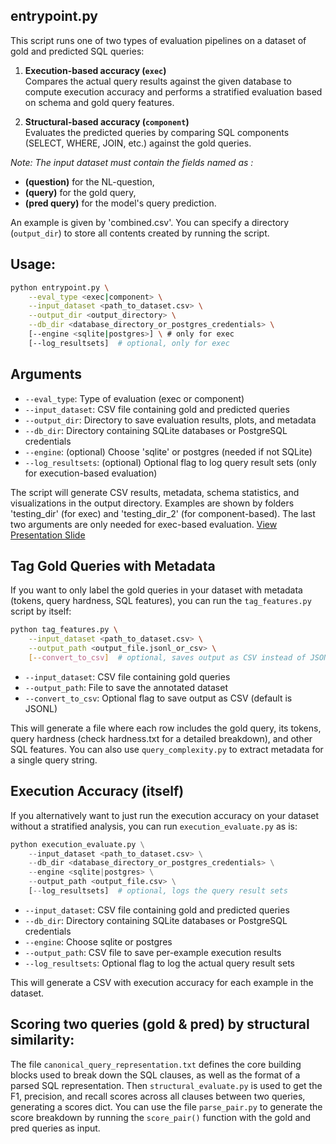 ## entrypoint.py
This script runs one of two types of evaluation pipelines on a dataset of gold and predicted SQL queries:

1. **Execution-based accuracy (`exec`)**  
   Compares the actual query results against the given database to compute execution accuracy and performs a stratified evaluation based on schema and gold query features.

2. **Structural-based accuracy (`component`)**  
   Evaluates the predicted queries by comparing SQL components (SELECT, WHERE, JOIN, etc.) against the gold queries.

*Note: The input dataset must contain the fields named as :* 
- **(question)** for the NL-question, 
- **(query)** for the gold query, 
- **(pred query)** for the model's query prediction.

An example is given by 'combined.csv'.
You can specify a directory (`output_dir`) to store all contents created by running the script.

## Usage:

```bash
python entrypoint.py \
    --eval_type <exec|component> \
    --input_dataset <path_to_dataset.csv> \
    --output_dir <output_directory> \
    --db_dir <database_directory_or_postgres_credentials> \
    [--engine <sqlite|postgres>] \ # only for exec
    [--log_resultsets]  # optional, only for exec
```

## Arguments

- `--eval_type`: Type of evaluation (exec or component)
- `--input_dataset`: CSV file containing gold and predicted queries
- `--output_dir`: Directory to save evaluation results, plots, and metadata
- `--db_dir`: Directory containing SQLite databases or PostgreSQL credentials
- `--engine`: (optional) Choose 'sqlite' or postgres (needed if not SQLite)
- `--log_resultsets`: (optional) Optional flag to log query result sets (only for execution-based evaluation)

The script will generate CSV results, metadata, schema statistics, and visualizations in the output directory. Examples are shown by folders 'testing_dir' (for exec) and 'testing_dir_2' (for component-based). The last two arguments are only needed for exec-based evaluation.
[View Presentation Slide](https://docs.google.com/presentation/d/1DIgrEhdu_IJCZ1LxBYdYS7gQEtuMUI2XHJrlj4Ph6Cs/edit?slide=id.g36516937edd_0_197#slide=id.g36516937edd_0_197)

## Tag Gold Queries with Metadata

If you want to only label the gold queries in your dataset with metadata (tokens, query hardness, SQL features), you can run the `tag_features.py` script by itself:

```bash
python tag_features.py \
    --input_dataset <path_to_dataset.csv> \
    --output_path <output_file.jsonl_or_csv> \
    [--convert_to_csv]  # optional, saves output as CSV instead of JSONL
```

- `--input_dataset`: CSV file containing gold queries
- `--output_path`: File to save the annotated dataset
- `--convert_to_csv`: Optional flag to save output as CSV (default is JSONL)

This will generate a file where each row includes the gold query, its tokens, query hardness (check hardness.txt for a detailed breakdown), and other SQL features. You can also use `query_complexity.py` to extract metadata for a single query string. 

## Execution Accuracy (itself)
If you alternatively want to just run the execution accuracy on your dataset without a stratified analysis, you can run `execution_evaluate.py` as is:

```python
python execution_evaluate.py \
    --input_dataset <path_to_dataset.csv> \
    --db_dir <database_directory_or_postgres_credentials> \
    --engine <sqlite|postgres> \
    --output_path <output_file.csv> \
    [--log_resultsets]  # optional, logs the query result sets
```

- `--input_dataset`: CSV file containing gold and predicted queries
- `--db_dir`: Directory containing SQLite databases or PostgreSQL credentials
- `--engine`: Choose sqlite or postgres
- `--output_path`: CSV file to save per-example execution results
- `--log_resultsets`: Optional flag to log the actual query result sets

This will generate a CSV with execution accuracy for each example in the dataset.

## Scoring two queries (gold & pred) by structural similarity:

The file `canonical_query_representation.txt` defines the core building blocks used to break down the SQL clauses, as well as the format of a parsed SQL representation. Then `structural_evaluate.py` is used to get the F1, precision, and recall scores across all clauses between two queries, generating a scores dict. You can use the file `parse_pair.py` to generate the score breakdown by running the `score_pair()` function with the gold and pred queries as input.
